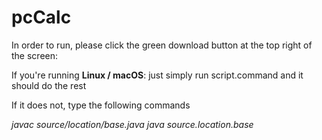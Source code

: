 # pcCalc

In order to run, please click the green download button at the top right of the screen:

If you're running **Linux / macOS**:
  just simply run script.command and it should do the rest
  
  If it does not, type the following commands
  
  _javac source/location/base.java
  java source.location.base_
